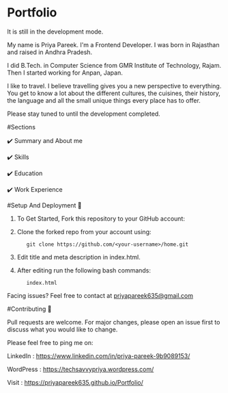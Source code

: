 # Portfolio
It is still in the development mode.

My name is Priya Pareek. I'm a Frontend Developer. I was born in Rajasthan and raised in Andhra Pradesh.

I did B.Tech. in Computer Science from GMR Institute of Technology, Rajam. Then I started working for Anpan, Japan.

I like to travel. I believe travelling gives you a new perspective to everything. You get to know a lot about the different cultures, the cuisines, their history, the language and all the small unique things every place has to offer.

Please stay tuned to until the development completed.

#Sections

✔️ Summary and About me

✔️ Skills

✔️ Education

✔️ Work Experience


#Setup And Deployment 🔧

1. To Get Started, Fork this repository to your GitHub account:

2. Clone the forked repo from your account using:

          git clone https://github.com/<your-username>/home.git

3. Edit title and meta description in index.html.

4. After editing run the following bash commands:
  
          index.html

Facing issues? Feel free to contact at priyapareek635@gmail.com

#Contributing 🙌

Pull requests are welcome. For major changes, please open an issue first to discuss what you would like to change.


Please feel free to ping me on:

LinkedIn : https://www.linkedin.com/in/priya-pareek-9b9089153/

WordPress : https://techsavvypriya.wordpress.com/

Visit : https://priyapareek635.github.io/Portfolio/
